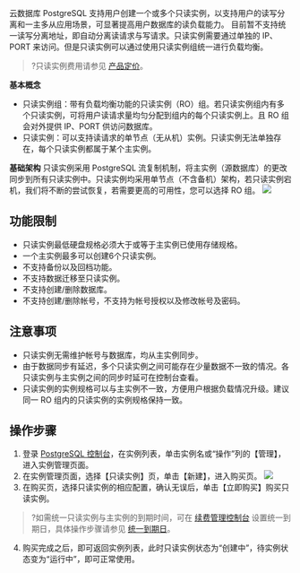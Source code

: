 
云数据库 PostgreSQL 支持用户创建一个或多个只读实例，以支持用户的读写分离和一主多从应用场景，可显著提高用户数据库的读负载能力。
目前暂不支持统一读写分离地址，即自动分离读请求与写请求。只读实例需要通过单独的 IP、PORT 来访问。但是只读实例可以通过使用只读实例组统一进行负载均衡。

>?只读实例费用请参见 [产品定价](https://cloud.tencent.com/document/product/409/4993)。

**基本概念**
- 只读实例组：带有负载均衡功能的只读实例（RO）组。若只读实例组内有多个只读实例，可将用户读请求量均匀分配到组内的每个只读实例上。且 RO 组会对外提供 IP、PORT 供访问数据库。
- 只读实例：可以支持读请求的单节点（无从机）实例。只读实例无法单独存在，每个只读实例都属于某个主实例。

**基础架构**
只读实例采用 PostgreSQL 流复制机制，将主实例（源数据库）的更改同步到所有只读实例中。只读实例均采用单节点（不含备机）架构，若只读实例宕机，我们将不断的尝试恢复，若需要更高的可用性，您可以选择 RO 组。
![](https://main.qcloudimg.com/raw/bf2ef3ecfc232f6e69a99ead319a5cb2.png)

## 功能限制
- 只读实例最低硬盘规格必须大于或等于主实例已使用存储规格。
- 一个主实例最多可以创建6个只读实例。
- 不支持备份以及回档功能。
- 不支持数据迁移至只读实例。
- 不支持创建/删除数据库。
- 不支持创建/删除帐号，不支持为帐号授权以及修改帐号及密码。

## 注意事项
- 只读实例无需维护帐号与数据库，均从主实例同步。
- 由于数据同步有延迟，多个只读实例之间可能存在少量数据不一致的情况。各只读实例与主实例之间的同步时延可在控制台查看。
- 只读实例的实例规格可以与主实例不一致，方便用户根据负载情况升级。建议同一 RO 组内的只读实例的实例规格保持一致。

## 操作步骤
1. 登录 [PostgreSQL 控制台](https://console.cloud.tencent.com/postgres )，在实例列表，单击实例名或“操作”列的【管理】，进入实例管理页面。
2. 在实例管理页面，选择【只读实例】页，单击【新建】，进入购买页。
![](https://main.qcloudimg.com/raw/23750a230618ed95f4af131033cce984.png)
3. 在购买页，选择只读实例的相应配置，确认无误后，单击【立即购买】购买只读实例。
>?如需统一只读实例与主实例的到期时间，可在 [续费管理控制台](https://console.cloud.tencent.com/account/renewal) 设置统一到期日，具体操作步骤请参见 [统一到期日](https://cloud.tencent.com/document/product/555/7454#.E7.BB.9F.E4.B8.80.E5.88.B0.E6.9C.9F.E6.97.A5)。
4. 购买完成之后，即可返回实例列表，此时只读实例状态为“创建中”，待实例状态变为“运行中”，即可正常使用。
